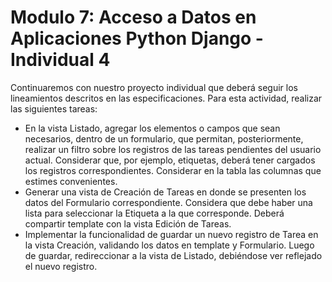 # Modulo 7: Acceso a Datos en Aplicaciones Python Django - Individual 4
Continuaremos con nuestro proyecto individual que deberá seguir los lineamientos descritos en las
especificaciones. Para esta actividad, realizar las siguientes tareas:
- En la vista Listado, agregar los elementos o campos que sean necesarios, dentro de un formulario,
que permitan, posteriormente, realizar un filtro sobre los registros de las tareas pendientes del
usuario actual. Considerar que, por ejemplo, etiquetas, deberá tener cargados los registros
correspondientes. Considerar en la tabla las columnas que estimes convenientes.
- Generar una vista de Creación de Tareas en donde se presenten los datos del Formulario
correspondiente. Considera que debe haber una lista para seleccionar la Etiqueta a la que
corresponde. Deberá compartir template con la vista Edición de Tareas.
- Implementar la funcionalidad de guardar un nuevo registro de Tarea en la vista Creación, validando
los datos en template y Formulario. Luego de guardar, redireccionar a la vista de Listado,
debiéndose ver reflejado el nuevo registro.